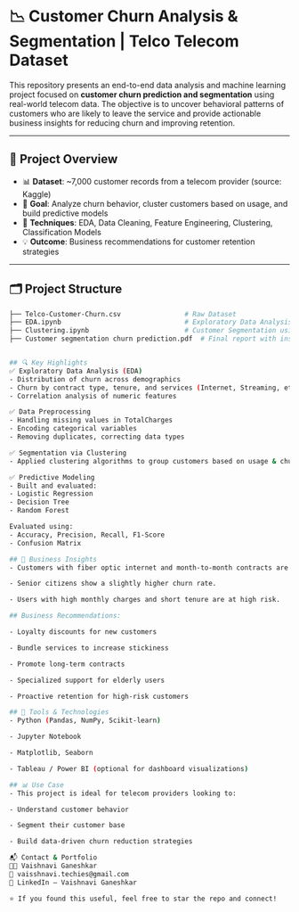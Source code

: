 # 📉 Customer Churn Analysis & Segmentation | Telco Telecom Dataset

This repository presents an end-to-end data analysis and machine learning project focused on **customer churn prediction and segmentation** using real-world telecom data. The objective is to uncover behavioral patterns of customers who are likely to leave the service and provide actionable business insights for reducing churn and improving retention.

---

## 📌 Project Overview

- 📊 **Dataset**: ~7,000 customer records from a telecom provider (source: Kaggle)
- 🎯 **Goal**: Analyze churn behavior, cluster customers based on usage, and build predictive models
- 🧠 **Techniques**: EDA, Data Cleaning, Feature Engineering, Clustering, Classification Models
- 💡 **Outcome**: Business recommendations for customer retention strategies

---

## 🗂️ Project Structure

```bash
├── Telco-Customer-Churn.csv                # Raw Dataset
├── EDA.ipynb                               # Exploratory Data Analysis notebook
├── Clustering.ipynb                        # Customer Segmentation using Clustering
├── Customer segmentation churn prediction.pdf  # Final report with insights & visuals


## 🔍 Key Highlights
✅ Exploratory Data Analysis (EDA)
- Distribution of churn across demographics
- Churn by contract type, tenure, and services (Internet, Streaming, etc.)
- Correlation analysis of numeric features

✅ Data Preprocessing
- Handling missing values in TotalCharges
- Encoding categorical variables
- Removing duplicates, correcting data types

✅ Segmentation via Clustering
- Applied clustering algorithms to group customers based on usage & churn likelihood

✅ Predictive Modeling
- Built and evaluated:
- Logistic Regression
- Decision Tree
- Random Forest

Evaluated using:
- Accuracy, Precision, Recall, F1-Score
- Confusion Matrix

## 💼 Business Insights
- Customers with fiber optic internet and month-to-month contracts are more likely to churn.

- Senior citizens show a slightly higher churn rate.

- Users with high monthly charges and short tenure are at high risk.

## Business Recommendations:

- Loyalty discounts for new customers

- Bundle services to increase stickiness

- Promote long-term contracts

- Specialized support for elderly users

- Proactive retention for high-risk customers

## 🧰 Tools & Technologies
- Python (Pandas, NumPy, Scikit-learn)

- Jupyter Notebook

- Matplotlib, Seaborn

- Tableau / Power BI (optional for dashboard visualizations)

## 📊 Use Case
- This project is ideal for telecom providers looking to:

- Understand customer behavior

- Segment their customer base

- Build data-driven churn reduction strategies

📬 Contact & Portfolio
👩‍💻 Vaishnavi Ganeshkar
📧 vaisshnavi.techies@gmail.com
🔗 LinkedIn – Vaishnavi Ganeshkar

⭐ If you found this useful, feel free to star the repo and connect!
